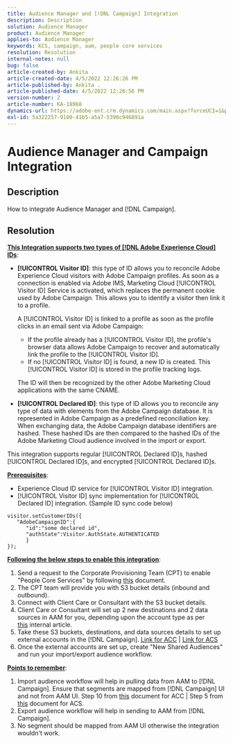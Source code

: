 ```yaml
---
title: Audience Manager and [!DNL Campaign] Integration
description: Description
solution: Audience Manager
product: Audience Manager
applies-to: Audience Manager
keywords: KCS, campaign, aam, people core services
resolution: Resolution
internal-notes: null
bug: false
article-created-by: Ankita .
article-created-date: 4/5/2022 12:26:26 PM
article-published-by: Ankita .
article-published-date: 4/5/2022 12:26:56 PM
version-number: 2
article-number: KA-18968
dynamics-url: https://adobe-ent.crm.dynamics.com/main.aspx?forceUCI=1&pagetype=entityrecord&etn=knowledgearticle&id=487bc498-dbb4-ec11-983f-000d3a5d0e57
exl-id: 5a322257-9180-41b5-a5a7-5390c946891a
---
```

# Audience Manager and Campaign Integration

## Description

How to integrate Audience Manager and [!DNL Campaign].

## Resolution




<u><b>This&nbsp;Integration supports two types of [!DNL Adobe Experience Cloud] IDs</b></u>:

- <b>[!UICONTROL Visitor ID]</b>: this type of ID allows you to reconcile Adobe Experience Cloud visitors with Adobe Campaign profiles. As soon as a connection is enabled via Adobe IMS, Marketing Cloud [!UICONTROL Visitor ID] Service is activated, which replaces the permanent cookie used by Adobe Campaign. This allows you to identify a visitor then link it to a profile.



   A [!UICONTROL Visitor ID] is linked to a profile as soon as the profile clicks in an email sent via Adobe Campaign:

   - If the profile already has a [!UICONTROL Visitor ID], the profile's browser data allows Adobe Campaign to recover and automatically link the profile to the [!UICONTROL Visitor ID].
   - If no [!UICONTROL Visitor ID] is found, a new ID is created. This [!UICONTROL Visitor ID] is stored in the profile tracking logs.

   The ID will then be recognized by the other Adobe Marketing Cloud applications with the same CNAME.
- <b>[!UICONTROL Declared ID]</b>: this type of ID allows you to reconcile any type of data with elements from the Adobe Campaign database. It is represented in Adobe Campaign as a predefined reconciliation key. When exchanging data, the Adobe Campaign database identifiers are hashed. These hashed IDs are then compared to the hashed IDs of the Adobe Marketing Cloud audience involved in the import or export.


This integration supports regular [!UICONTROL Declared ID]s, hashed [!UICONTROL Declared ID]s, and encrypted [!UICONTROL Declared ID]s.

<u><b>Prerequisites</b></u>:

- Experience Cloud ID service for [!UICONTROL Visitor ID] integration.
- [!UICONTROL Visitor ID] sync implementation for [!UICONTROL Declared ID] integration. (Sample ID sync code below)
```
visitor.setCustomerIDs({
   "AdobeCampaignID":{
      "id":"some declared id",
      "authState":Visitor.AuthState.AUTHENTICATED
      }
});
```


<u><b>Following the below steps to enable this integration</b></u>:

1. Send a request to the Corporate Provisioning Team (CPT) to enable "People Core Services" by following [this](https://adobe-ent.crm.dynamics.com/main.aspx?appid=c8f3a4cd-a068-e911-a957-000d3a34e00b&amp;pagetype=entityrecord&amp;etn=knowledgearticle&amp;id=d2a266a4-b3a9-ec11-983f-000d3a349e63) document.
2. The CPT team will provide you with S3 bucket details (inbound and outbound).
3. Connect with Client Care or Consultant with the S3 bucket details.
4. Client Care or Consultant will set up 2 new destinations and 2 data sources in AAM for you, depending upon the account type as per [this](https://wiki.corp.adobe.com/pages/viewpage.action?pageId=1061261145) internal article.
5. Take these S3 buckets, destinations, and data sources details to set up external accounts in the [!DNL Campaign]. [Link for ACC](https://experienceleague.adobe.com/docs/experience-cloud-kcs/kbarticles/KA-16470.html?lang=es-ES) | [Link for ACS](https://experienceleague.adobe.com/docs/campaign-standard/using/integrating-with-adobe-cloud/working-with-campaign-and-audience-manager-or-people-core-service/sharing-audiences-with-audience-manager-or-people-core-service.html?lang=en)
6. Once the external accounts are set up, create "New Shared Audiences" and run your import/export audience workflow.


<u><b>Points to remember</b></u>:

1. Import audience workflow will help in pulling data from AAM to [!DNL Campaign]. Ensure that segments are mapped from [!DNL Campaign] UI and not from AAM UI. Step 10 from [this](https://experienceleague.adobe.com/docs/experience-cloud-kcs/kbarticles/KA-16470.html?lang=es-ES) document for ACC | Step 5 from [this](https://experienceleague.adobe.com/docs/campaign-standard/using/integrating-with-adobe-cloud/working-with-campaign-and-audience-manager-or-people-core-service/sharing-audiences-with-audience-manager-or-people-core-service.html?lang=en) document for ACS.
2. Export audience workflow will help in sending to AAM from [!DNL Campaign].
3. No segment should be mapped from AAM UI otherwise the integration wouldn't work.
